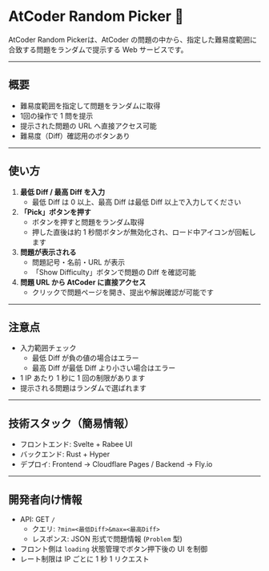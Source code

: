 # AtCoder Random Picker 🚀

AtCoder Random Pickerは、AtCoder の問題の中から、指定した難易度範囲に合致する問題をランダムで提示する Web サービスです。  

---

## 概要

- 難易度範囲を指定して問題をランダムに取得
- 1回の操作で 1 問を提示
- 提示された問題の URL へ直接アクセス可能
- 難易度（Diff）確認用のボタンあり

---

## 使い方

1. **最低 Diff / 最高 Diff を入力**
   - 最低 Diff は 0 以上、最高 Diff は最低 Diff 以上で入力してください
2. **「Pick」ボタンを押す**
   - ボタンを押すと問題をランダム取得
   - 押した直後は約 1 秒間ボタンが無効化され、ロード中アイコンが回転します
3. **問題が表示される**
   - 問題記号・名前・URL が表示
   - 「Show Difficulty」ボタンで問題の Diff を確認可能
4. **問題 URL から AtCoder に直接アクセス**
   - クリックで問題ページを開き、提出や解説確認が可能です

---

## 注意点

- 入力範囲チェック
  - 最低 Diff が負の値の場合はエラー
  - 最高 Diff が最低 Diff より小さい場合はエラー
- 1 IP あたり 1 秒に 1 回の制限があります
- 提示される問題はランダムで選ばれます

---

## 技術スタック（簡易情報）

- フロントエンド: Svelte + Rabee UI
- バックエンド: Rust + Hyper
- デプロイ: Frontend → Cloudflare Pages / Backend → Fly.io

---

## 開発者向け情報

- API: GET `/`  
  - クエリ: `?min=<最低Diff>&max=<最高Diff>`  
  - レスポンス: JSON 形式で問題情報 (`Problem` 型)
- フロント側は `loading` 状態管理でボタン押下後の UI を制御
- レート制限は IP ごとに 1 秒 1 リクエスト
